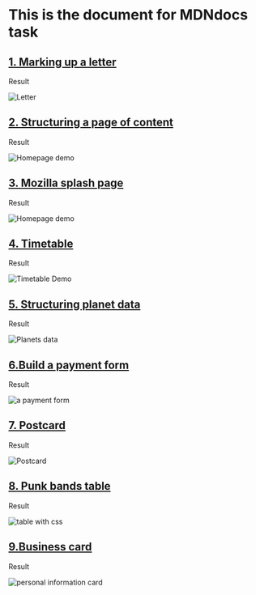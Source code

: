 # This is the document for MDNdocs task
<h2><a href="https://developer.mozilla.org/en-US/docs/Learn/HTML/Introduction_to_HTML/Marking_up_a_letter">1. Marking up a letter</a></h2>
 <p>Result</p>
 <img src="01.Marking up a letter/LetterDemo.png" alt="Letter">

<h2><a href="https://developer.mozilla.org/en-US/docs/Learn/HTML/Introduction_to_HTML/Structuring_a_page_of_content">2. Structuring a page of content
</a></h2>
 <p>Result</p>
<img src="02.Structuring a page of content/Homepage.png" alt="Homepage demo">

<h2><a href="https://developer.mozilla.org/en-US/docs/Learn/HTML/Multimedia_and_embedding/Mozilla_splash_page">3. Mozilla splash page
</a></h2>
 <p>Result</p>
<img src="03.Mozilla splash page/homepageDemo.png" alt="Homepage demo">


<h2><a href="https://developer.mozilla.org/en-US/docs/Learn/HTML/Tables/Basics">4. Timetable
</a></h2>
 <p>Result</p>
<img src="04.Timetable/TimetableDemo.png" alt="Timetable Demo">


<h2><a href="https://developer.mozilla.org/en-US/docs/Learn/HTML/Tables/Structuring_planet_data">5. Structuring planet data
</a></h2>
 <p>Result</p>
<img src="05.Structuring planet data/PlanetsDemo.png" alt="Planets data">



<h2><a href="https://developer.mozilla.org/en-US/docs/Learn/HTML/Forms/How_to_structure_an_HTML_form">6.Build a payment form
</a></h2>
 <p>Result</p>
<img src="06.Build a payment form/Demo.png" alt="a payment form">

<h2><a href="https://developer.mozilla.org/zh-CN/docs/Learn/HTML/Forms/Styling_HTML_forms">7. Postcard
</a></h2>
 <p>Result</p>
<img src="07.Postcard/screenshot.png" alt="Postcard">

<h2><a href="https://developer.mozilla.org/en-US/docs/Learn/CSS/Building_blocks/Styling_tables">8. Punk bands table
</a></h2>
 <p>Result</p>
<img src="08.Punk bands table/table-with-caption.png" alt="table with css">

<h2><a href="https://developer.mozilla.org/en-US/docs/Learn/CSS/Building_blocks/Fundamental_CSS_comprehension">9.Business card
</a></h2>
 <p>Result</p>
<img src="09.Business card/card.png" alt="personal information card">

